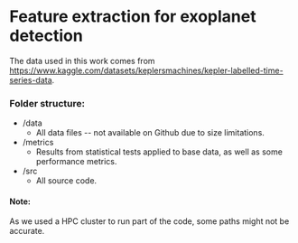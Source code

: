 # Feature extraction for exoplanet detection

The data used in this work comes from https://www.kaggle.com/datasets/keplersmachines/kepler-labelled-time-series-data.

### Folder structure:

* /data
  * All data files -- not available on Github due to size limitations.
* /metrics
  * Results from statistical tests applied to base data, as well as some performance metrics.  
* /src
  * All source code.

#### Note:

As we used a HPC cluster to run part of the code, some paths might not be accurate.